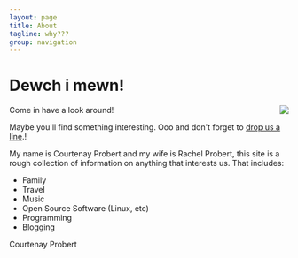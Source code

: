```yaml
---
layout: page
title: About
tagline: why???
group: navigation
---
```


Dewch i mewn!
=============


<img src="{{ site.url }}/assets/images/pages/probert-children.jpg" style="float: right;">


Come in have a look around!

Maybe you'll find something interesting. Ooo and don't forget to <a href="#">drop us a line</a>.!

My name is Courtenay Probert and my wife is Rachel Probert, this site is a rough collection of information on anything that interests us. That includes:

<ul>
  <li>Family</li>
  <li>Travel</li>
  <li>Music</li>
  <li>Open Source Software (Linux, etc) </li>
  <li>Programming</li>
  <li>Blogging</li>
</ul>

Courtenay Probert


